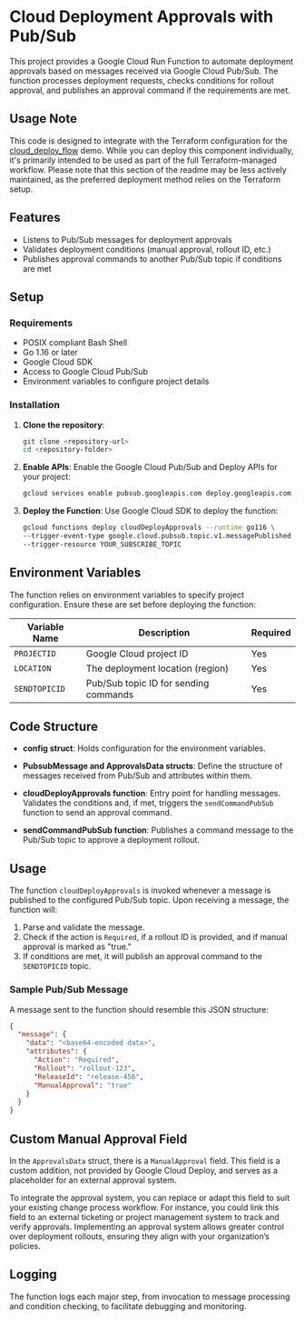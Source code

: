 # Cloud Deployment Approvals with Pub/Sub

This project provides a Google Cloud Run Function to automate deployment
approvals based on messages received via Google Cloud Pub/Sub. The function
processes deployment requests, checks conditions for rollout approval, and
publishes an approval command if the requirements are met.

## Usage Note

This code is designed to integrate with the Terraform configuration for the
[cloud_deploy_flow](../../README.md) demo. While you can deploy this component
individually, it's primarily intended to be used as part of the full
Terraform-managed workflow. Please note that this section of the readme may be
less actively maintained, as the preferred deployment method relies on the
Terraform setup.

## Features

- Listens to Pub/Sub messages for deployment approvals
- Validates deployment conditions (manual approval, rollout ID, etc.)
- Publishes approval commands to another Pub/Sub topic if conditions are met

## Setup

### Requirements

- POSIX compliant Bash Shell
- Go 1.16 or later
- Google Cloud SDK
- Access to Google Cloud Pub/Sub
- Environment variables to configure project details

### Installation

1.  **Clone the repository**:

    ```bash
    git clone <repository-url>
    cd <repository-folder>
    ```

2.  **Enable APIs**: Enable the Google Cloud Pub/Sub and Deploy APIs for your
    project:

    ```bash
    gcloud services enable pubsub.googleapis.com deploy.googleapis.com
    ```

3.  **Deploy the Function**: Use Google Cloud SDK to deploy the function:

    ```bash
    gcloud functions deploy cloudDeployApprovals --runtime go116 \
    --trigger-event-type google.cloud.pubsub.topic.v1.messagePublished \
    --trigger-resource YOUR_SUBSCRIBE_TOPIC
    ```

## Environment Variables

The function relies on environment variables to specify project configuration.
Ensure these are set before deploying the function:

| Variable Name | Description                           | Required |
| ------------- | ------------------------------------- | -------- |
| `PROJECTID`   | Google Cloud project ID               | Yes      |
| `LOCATION`    | The deployment location (region)      | Yes      |
| `SENDTOPICID` | Pub/Sub topic ID for sending commands | Yes      |

## Code Structure

- **config struct**: Holds configuration for the environment variables.

- **PubsubMessage and ApprovalsData structs**: Define the structure of messages
  received from Pub/Sub and attributes within them.

- **cloudDeployApprovals function**: Entry point for handling messages.
  Validates the conditions and, if met, triggers the `sendCommandPubSub`
  function to send an approval command.

- **sendCommandPubSub function**: Publishes a command message to the Pub/Sub
  topic to approve a deployment rollout.

## Usage

The function `cloudDeployApprovals` is invoked whenever a message is published
to the configured Pub/Sub topic. Upon receiving a message, the function will:

1.  Parse and validate the message.
2.  Check if the action is `Required`, if a rollout ID is provided, and if
    manual approval is marked as "true."
3.  If conditions are met, it will publish an approval command to the
    `SENDTOPICID` topic.

### Sample Pub/Sub Message

A message sent to the function should resemble this JSON structure:

```json
{
  "message": {
    "data": "<base64-encoded data>",
    "attributes": {
      "Action": "Required",
      "Rollout": "rollout-123",
      "ReleaseId": "release-456",
      "ManualApproval": "true"
    }
  }
}
```

## Custom Manual Approval Field

In the `ApprovalsData` struct, there is a `ManualApproval` field. This field is
a custom addition, not provided by Google Cloud Deploy, and serves as a
placeholder for an external approval system.

To integrate the approval system, you can replace or adapt this field to suit
your existing change process workflow. For instance, you could link this field
to an external ticketing or project management system to track and verify
approvals. Implementing an approval system allows greater control over
deployment rollouts, ensuring they align with your organization’s policies.

## Logging

The function logs each major step, from invocation to message processing and
condition checking, to facilitate debugging and monitoring.
